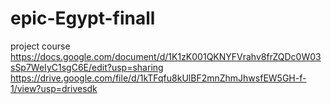 # epic-Egypt-finall
project course 
https://docs.google.com/document/d/1K1zK001QKNYFVrahv8frZQDc0W03sSp7WeIyC1sgC6E/edit?usp=sharing  
https://drive.google.com/file/d/1kTFqfu8kUlBF2mnZhmJhwsfEW5GH-f-1/view?usp=drivesdk 
